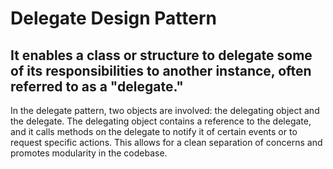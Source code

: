 <h1>Delegate Design Pattern</h1>

<h2>It enables a class or structure to delegate some of its responsibilities to another instance, often referred to as a "delegate."</h2>

In the delegate pattern, two objects are involved: the delegating object and the delegate. The delegating object contains a reference to the delegate, and it calls methods on the delegate to notify it of certain events or to request specific actions. This allows for a clean separation of concerns and promotes modularity in the codebase.
